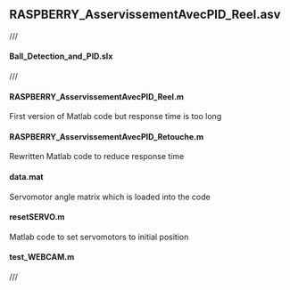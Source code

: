 ##  RASPBERRY_AsservissementAvecPID_Reel.asv
///

####  Ball_Detection_and_PID.slx
///

####  RASPBERRY_AsservissementAvecPID_Reel.m
First version of Matlab code but response time is too long

####  RASPBERRY_AsservissementAvecPID_Retouche.m
Rewritten Matlab code to reduce response time 

####  data.mat
Servomotor angle matrix which is loaded into the code

####  resetSERVO.m
Matlab code to set servomotors to initial position 

####  test_WEBCAM.m
///
